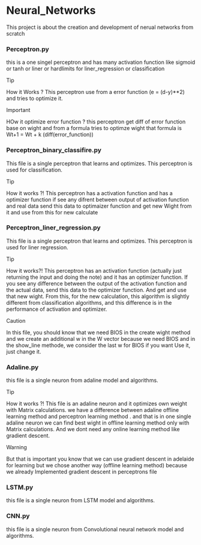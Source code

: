 # Neural_Networks
This project is about the creation and development of nerual networks from scratch

### Perceptron.py
this is a one singel perceptron and has many activation function like sigmoid or tanh or liner or hardlimits for liner_regression or classification 

> [!TIP]
> How it Works ? This perceptron use from a error function (e = (d-y)**2) and tries to optimize it.

> [!IMPORTANT]
> HOw it optimize error function ? this perceptron get diff of error function base on wight and from a formula tries to optimze wight that formula is Wt+1 = Wt + k (diff(error_function))

### Perceptron_binary_classifire.py
This file is a single perceptron that learns and optimizes.
This perceptron is used for classification.

> [!TIP]
> How it works ?! This perceptron has a activation function and has a optimizer function if see any difrent between output of activation function and real data send this data to optimaizer function and get new Wight from it and use from this for new calculate

### Perceptron_liner_regression.py
This file is a single perceptron that learns and optimizes.
This perceptron is used for liner regression.

> [!TIP]
> How it works?! This perceptron has an activation function (actually just returning the input and doing the note) and it has an optimizer function. If you see any difference between the output of the activation function and the actual data, send this data to the optimizer function. And get and use that new wight. From this, for the new calculation, this algorithm is slightly different from classification algorithms, and this difference is in the performance of activation and optimizer.

> [!CAUTION]
> In this file, you should know that we need BIOS in the create wight method and we create an additional w in the W vector because we need BIOS and in the show_line methode, we consider the last w for BIOS if you want Use it, just change it.

### Adaline.py
this file is a single neuron from adaline model and algorithms.

> [!TIP]
>  How it works ?! This file is an adaline neuron and it optimizes own weight with Matrix calculations. we have a difference between adaline offline learning method and perceptron learning method . and that is in one single adaline neuron we can find best wight in offline learning method only with Matrix calculations. And we dont need any online learning method like gradient descent.

> [!WARNING]
> But that is important you know that we can use gradient descent in adelaide for learning but we chose another way (offline learning method) because we already Implemented gradient descent in perceptrons file

### LSTM.py
this file is a single neuron from LSTM model and algorithms.

### CNN.py
this file is a single neuron from Convolutional neural network model and algorithms.


